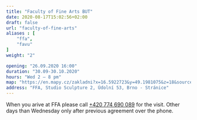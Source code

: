 ```yaml
---
title: "Faculty of Fine Arts BUT"
date: 2020-08-17T15:02:56+02:00
draft: false
url: "faculty-of-fine-arts"
aliases : [
    "ffa",
    "favu"
]
weight: "2"

opening: "26.09.2020 16:00"
duration: "30.09-30.10.2020"
hours: "Wed 2 – 8 pm"
map: "https://en.mapy.cz/zakladni?x=16.5922723&y=49.1981075&z=18&source=addr&id=8899132"
address: "FFA, Studio Sculpture 2, Údolní 53, Brno - Stránice"
---
```


When you arive at FFA please call [+420 774 690 089](tel:420774690089) for the visit.
Other days than Wednesday only after previous agreement over the phone.
